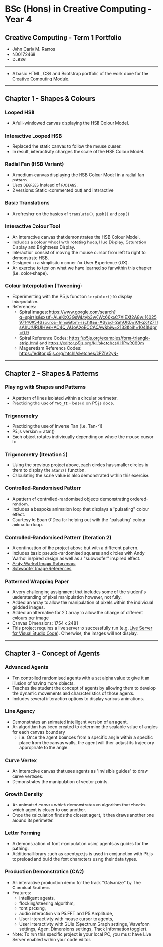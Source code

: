 # BSc (Hons) in Creative Computing - Year 4
## Creative Computing - Term 1 Portfolio
- John Carlo M. Ramos
- N00172468
- DL836

---

- A basic HTML, CSS and Bootstrap portfolio of the work done for the Creative Computing Module.

---

## Chapter 1 - Shapes & Colours
### Looped HSB
- A full-windowed canvas displaying the HSB Colour Model.

### Interactive Looped HSB
- Replaced the static canvas to follow the mouse curser.
- In result, interactivity changes the scale of the HSB Colour Model.

### Radial Fan (HSB Variant)
- A medium-canvas displaying the HSB Colour Model in a radial fan pattern.
- Uses `DEGREES` instead of `RADIANS`.
- 2 versions: Static (commented out) and interactive.

### Basic Translations
- A refresher on the basics of `translate()`, `push()` and `pop()`.

### Interactive Colour Tool
- An interactive canvas that demonstrates the HSB Colour Model.
- Includes a colour wheel with rotating hues, Hue Display, Saturation Display and Brightness Display.
- Interaction consist of moving the mouse cursor from left to right to demonstrate HSB.
- Designed in a simplistic manner for User Experience (UX).
- An exercise to test on what we have learned so far within this chapter (i.e. color-shape). 

### Colour Interpolation (Tweening)
- Experimenting with the P5.js function `lerpColor()` to display interpolation.
- References: 
    - Spiral Images: https://www.google.com/search?q=spirals&sxsrf=ALeKk03GsWLtyb3w0Wc66xaC7XiEXf2A8w:1602597140654&source=lnms&tbm=isch&sa=X&ved=2ahUKEwiCkqXK27HsAhUrURUIHVeHAC4Q_AUoAXoECCAQAw&biw=2133&bih=1041&dpr=0.9
    - Spiral Reference Codes: https://p5js.org/examples/form-triangle-strip.html and https://editor.p5js.org/kll/sketches/H1PwR089m
    - Magenetism Reference Codes: https://editor.p5js.org/mtchl/sketches/3PZlV2yN-

---

## Chapter 2 - Shapes & Patterns
### Playing with Shapes and Patterns
- A pattern of lines isolated within a circular perimeter.
- Practicing the use of `TWO_PI` - based on P5.js docs.

### Trigonometry
- Practicing the use of Inverse Tan (i.e. Tan-^1)
- P5.js version = atan()
- Each object rotates individually depending on where the mouse cursor is. 

### Trigonometry (Iteration 2)
- Using the previous project above, each circles has smaller circles in them to display the `atan2()` function.
- Calculating the scale value is also demonstrated within this exercise. 

### Controlled-Randomised Pattern
- A pattern of controlled-randomised objects demonstrating ordered-random.
- Includes a bespoke animation loop that displays a "pulsating" colour effect.
- Courtesy to Eoan O'Dea for helping out with the "pulsating" colour animation loop.  

### Controlled-Randomised Pattern (Iteration 2)
- A continuation of the project above but with a different pattern.
- Includes basic pseudo-randomised squares and circles with Andy Warhol inspired design as well as a "subwoofer" inspired effect.
- [Andy Warhol Image References](https://www.google.com/search?q=andy+warhol+art&sxsrf=ALeKk01yhxrVfAD4G7axM6s1tqgOKN9g3A:1603991967086&source=lnms&tbm=isch&sa=X&ved=2ahUKEwj3qK7bp9rsAhVyt3EKHbwDAkQQ_AUoAXoECCUQAw&biw=1707&bih=803&dpr=1.13) 
- [Subwoofer Image References](https://www.google.com/search?q=speaker+art+design&tbm=isch&ved=2ahUKEwiK8NH3ytrsAhV5RBUIHR3TBiQQ2-cCegQIABAA&oq=speaker+art+&gs_lcp=CgNpbWcQARgAMgIIADICCAAyAggAMgQIABAeMgYIABAFEB4yBggAEAUQHjIGCAAQBRAeMgYIABAFEB4yBggAEAUQHjIGCAAQBRAeOgQIIxAnOgQIABBDOgQIABADOgUIABCxAzoHCAAQsQMQQ1DHOFjNgQFgvIwBaABwAHgAgAFGiAGpBZIBAjEymAEAoAEBqgELZ3dzLXdpei1pbWfAAQE&sclient=img&ei=jR6bX8r1JfmI1fAPnaaboAI&bih=1041&biw=2133)

### Patterned Wrapping Paper 
- A very challenging assignment that includes some of the student's understanding of pixel manipulation however, not fully. 
- Added an array to allow the manipulation of pixels within the individual gridded images.
- Added an alternative for 2D array to allow the change of different colours per image. 
- Canvas Dimensions: 1754 x 2481 
- This project requires a live server to successfully run (e.g. [Live Server for Visual Studio Code](https://marketplace.visualstudio.com/items?itemName=ritwickdey.LiveServer)). Otherwise, the images will not display.

---

## Chapter 3 - Concept of Agents
### Advanced Agents
- Ten controlled randomised agents with a set alpha value to give it an illusion of having more objects.
- Teaches the student the concept of agents by allowing them to develop the dynamic movements and characteristics of those agents.
- Includes several interaction options to display various animations.

### Line Agency
- Demonstrates an animated intelligent version of an agent.
- An algorithm has been created to determine the scalable value of angles for each canvas boundary.
    - i.e. Once the agent bounces from a specific angle within a specific place from the canvas walls, the agent will then adjust its trajectory appropriate to the angle.

### Curve Vertex
- An interactive canvas that uses agents as "invisible guides" to draw curve vertexes.
- Demonstrates the manipulation of vector points.

### Growth Density
- An animated canvas which demonstrates an algorithm that checks which agent is closer to one another.
- Once the calculation finds the closest agent, it then draws another one around its perimeter.

### Letter Forming
- A demonstration of font manipulation using agents as guides for the pathing.
- Additional library such as opentype.js is used in conjunction with P5.js to preload and build the font characters using their data types.

### Production Demonstration (CA2)
- An interactive production demo for the track "Galvanize" by The Chemical Brothers.
- Features:
	- intelligent agents, 
	- flocking/steering algorithm, 
	- font packing,
	- audio interaction via P5.FFT and P5.Amplitude,
	- User interactivity with mouse cursor to agents,
	- User interactivity with GUIs (Spectrum Graph settings, Waveform settings, Agent Dimensions settings, Track Information toggler).
- Note: To run this specific project in your local PC, you must have Live Server enabled within your code editor.  